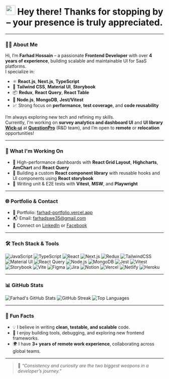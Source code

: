 <h1 align="center">
  <img src="https://emojis.slackmojis.com/emojis/images/1531849430/4246/blob-sunglasses.gif" width="30"/>
  Hey there! Thanks for stopping by – your presence is truly appreciated.
</h1>

---

### 🧑‍💻 About Me

Hi, I’m **Farhad Hossain** – a passionate **Frontend Developer** with over **4 years of experience**, building scalable and maintainable UI for SaaS platforms.  
I specialize in:

- ⚛️ **React.js**, **Next.js**, **TypeScript**
- 🎨 **Tailwind CSS**, **Material UI**, **Storybook**
- 📦 **Redux**, **React Query**, **React Table**
- 🔧 **Node.js**, **MongoDB**, **Jest/Vitest**
- 📈 Strong focus on **performance**, **test coverage**, and **code reusability**

I’m always exploring new tech and refining my skills.  
Currently, I'm working on **survey analytics and dashboard UI** and **UI library** [**Wick-ui**](https://wick-ui-lib.pages.dev/) at [**QuestionPro**](https://www.questionpro.com/) (R&D team), and I’m open to **remote** or **relocation** opportunities!

---

### 🚀 What I'm Working On

- 🔭 High-performance dashboards with **React Grid Layout**, **Highcharts**, **AmChart** and **React Query**
- 🔁 Building a custom **React component library** with reusable hooks and UI components using **React storybook**
- 🧪 Writing unit & E2E tests with **Vitest**, **MSW**, and **Playwright**

---

### 🌐 Portfolio & Contact

- 🧠 Portfolio: [farhad-portfolio.vercel.app](https://farhad-portfolio.vercel.app)
- 📬 Email: [farhadswe35@gmail.com](mailto:farhadswe35@gmail.com)
- 🤝 Connect on [LinkedIn](https://www.linkedin.com/in/farhad16/) or [Facebook](https://facebook.com/farhad.hossain.swe)

---

### 🛠 Tech Stack & Tools

![JavaScript](https://img.shields.io/badge/JavaScript-F7DF1E?style=flat-square&logo=javascript&logoColor=black)
![TypeScript](https://img.shields.io/badge/TypeScript-007ACC?style=flat-square&logo=typescript&logoColor=white)
![React](https://img.shields.io/badge/React-0081CB?style=flat-square&logo=react&logoColor=61DAFB)
![Next.js](https://img.shields.io/badge/Next.js-000000?style=flat-square&logo=next.js&logoColor=white)
![Redux](https://img.shields.io/badge/Redux-764ABC?style=flat-square&logo=redux&logoColor=white)
![TailwindCSS](https://img.shields.io/badge/TailwindCSS-38B2AC?style=flat-square&logo=tailwind-css&logoColor=white)
![Material UI](https://img.shields.io/badge/MUI-007FFF?style=flat-square&logo=mui&logoColor=white)
![React Query](https://img.shields.io/badge/React_Query-FF4154?style=flat-square&logo=reactquery&logoColor=white)
![Node.js](https://img.shields.io/badge/Node.js-43853D?style=flat-square&logo=node.js&logoColor=white)
![MongoDB](https://img.shields.io/badge/MongoDB-4DB33D?style=flat-square&logo=mongodb&logoColor=white)
![Jest](https://img.shields.io/badge/Jest-C21325?style=flat-square&logo=jest&logoColor=white)
![Vitest](https://img.shields.io/badge/Vitest-6E9F18?style=flat-square&logo=vitest&logoColor=white)
![Storybook](https://img.shields.io/badge/Storybook-FF4785?style=flat-square&logo=storybook&logoColor=white)
![Vite](https://img.shields.io/badge/Vite-646CFF?style=flat-square&logo=vite&logoColor=white)
![Figma](https://img.shields.io/badge/Figma-FF7262?style=flat-square&logo=figma&logoColor=white)
![Jira](https://img.shields.io/badge/Jira-0052CC?style=flat-square&logo=jira&logoColor=white)
![Notion](https://img.shields.io/badge/Notion-000000?style=flat-square&logo=notion&logoColor=white)
![Vercel](https://img.shields.io/badge/Vercel-000000?style=flat-square&logo=vercel&logoColor=white)
![Netlify](https://img.shields.io/badge/Netlify-00C7B7?style=flat-square&logo=netlify&logoColor=white)
![Heroku](https://img.shields.io/badge/Heroku-430098?style=flat-square&logo=heroku&logoColor=white)

---

### 📊 GitHub Stats

![Farhad's GitHub Stats](https://github-readme-stats.vercel.app/api?username=Farhad16&theme=darcula&show_icons=true&hide_border=true&count_private=true)
![GitHub Streak](https://github-readme-streak-stats.herokuapp.com/?user=Farhad16&theme=darcula&hide_border=true)
![Top Languages](https://github-readme-stats.vercel.app/api/top-langs/?username=Farhad16&theme=darcula&hide_border=true&layout=compact)

---

### 🤔 Fun Facts

- 💡 I believe in writing **clean, testable, and scalable** code.
- 🧪 I enjoy building tools, debugging, and exploring new frontend frameworks.
- 🌍 I have **3+ years of remote work experience**, collaborating across global teams.

---

> 📌 _“Consistency and curiosity are the two biggest weapons in a developer’s journey.”_

